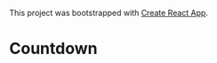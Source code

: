 This project was bootstrapped with [Create React App](https://github.com/facebookincubator/create-react-app).

# Countdown
